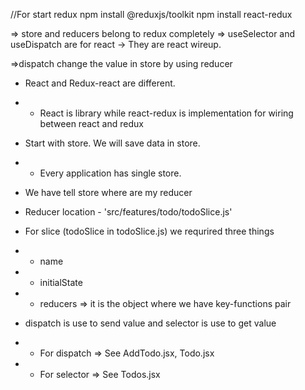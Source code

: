 //For start redux
npm install @reduxjs/toolkit
npm install react-redux

=> store and reducers belong to redux completely
=> useSelector and useDispatch are for react -> They are react wireup.

=>dispatch change the value in store by using reducer

- React and Redux-react are different. 
- - React is library while react-redux is implementation for wiring between react and redux

- Start with store. We will save data in store.
- - Every application has single store.
- We have tell store where are my reducer
- Reducer location - 'src/features/todo/todoSlice.js'
- For slice (todoSlice in todoSlice.js) we requrired three things
- - name
- - initialState
- - reducers => it is the object where we have key-functions pair
- dispatch is use to send value and selector is use to get value
- - For dispatch => See AddTodo.jsx, Todo.jsx
- - For selector => See Todos.jsx

